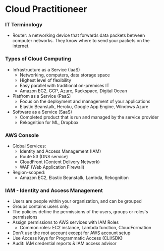 # Cloud Practitioneer

### IT Terminology
- Router: a networking device that forwards data packets between computer networks. They know where to send your packets on the internet.

### Types of Cloud Computing
- Infrastructure as a Service (IaaS)
    - Networking, computers, data storage space
    - Highest level of flexibility
    - Easy parallel with traditional on-premises IT
    - Amazon EC2, GCP, Azure, Rackspace, Digital Ocean
- Platfrom as a Service (PaaS)
    - Focus on the deployment and management of your applications
    - Elastic Beanstalk, Heroku, Google App Engine, Windows Azure
- Software as a Service (SaaS)
    - Completed product that is run and managed by the service provider
    - Rekognition for ML, Dropbox

### AWS Console
- Global Services:
    - Identity and Access Management (IAM)
    - Route 53 (DNS service)
    - CloudFront (Content Delivery Network)
    - WAF (Web Application Firewall)
- Region-scoped:
    - Amazon EC2, Elastic Beanstalk, Lambda, Rekognition

### IAM - Identity and Access Management
- Users are people within your organization, and can be grouped
- Groups contains users only.
- The policies define the permissions of the users, groups or roles's permissions
- Assign permissions to AWS services with IAM Roles
    - Common roles: EC2 instance, Lambda function, CloudFormation
- Don't use the root account except for AWS account setup
- Use Access Keys for Programmatic Access (CLI/SDK)
- Audit: IAM credential reports & IAM access advisor